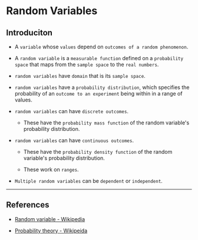 # Random Variables

## Introduciton

* A `variable` whose `values` depend on `outcomes of a random phenomenon`.

* A `random variable` is a `measurable function` defined on a `probability space` that maps from the `sample space` to the `real numbers`.

* `random variables` have `domain` that is its `sample space`.

* `random variables` have a `probability distribution`, which specifies the probability of an `outcome to an experiment` being within in a range of values.

* `random variables` can have `discrete outcomes`.

    * These have the `probability mass function` of the random variable's probability distribution.

* `random variables` can have `continuous outcomes`.

    * These have the `probability density function` of the random variable's probability distribution.

    * These work on `ranges`.

* `Multiple random variables` can be `dependent` or `independent`.

---

## References

* [Random variable - Wikipedia](https://en.wikipedia.org/wiki/Random_variable)

* [Probability theory - Wikipeida](https://en.wikipedia.org/wiki/Probability_theory)
